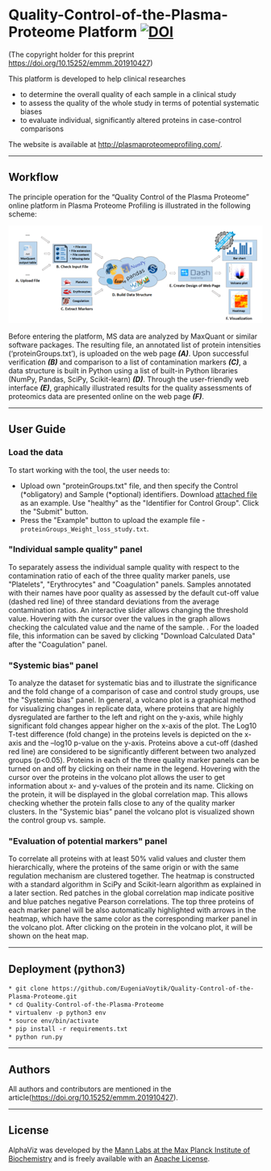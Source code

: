 # Quality-Control-of-the-Plasma-Proteome Platform [![DOI](https://zenodo.org/badge/162268441.svg)](https://zenodo.org/badge/latestdoi/162268441)
(The copyright holder for this preprint https://doi.org/10.15252/emmm.201910427)

This platform is developed to help clinical researches
- to determine the overall quality of each sample in a clinical study
- to assess the quality of the whole study in terms of potential systematic biases
- to evaluate individual, significantly altered proteins in case-control comparisons

The website is available at http://plasmaproteomeprofiling.com/.

---
## Workflow
The principle operation for the “Quality Control of the Plasma Proteome” online platform in Plasma Proteome Profiling is illustrated in the following scheme:

![Computational Quality Control of the Plasma Proteome workflow](Images/workflow.png)

Before entering the platform, MS data are analyzed by MaxQuant or similar software packages. The resulting file, an annotated list of protein intensities (‘proteinGroups.txt’), is uploaded on the web page **_(A)_**. Upon successful verification **_(B)_** and comparison to a list of contamination markers **_(C)_**, a data structure is built in Python using a list of built-in Python libraries (NumPy, Pandas, SciPy, Scikit-learn) **_(D)_**. Through the user-friendly web interface **_(E)_**, graphically illustrated results for the quality assessments of proteomics data are presented online on the web page **_(F)_**.

---
## User Guide

### Load the data
To start working with the tool, the user needs to:
- Upload own "proteinGroups.txt" file, and then specify the Control (*obligatory) and Sample (*optional) identifiers. Download [attached file](https://github.com/MannLabs/Quality-Control-of-the-Plasma-Proteome/blob/master/data/proteinGroups_Sepsis_log.txt) as an example. Use "healthy" as the "Identifier for Control Group". Click the "Submit" button.
- Press the "Example" button to upload the example file - `proteinGroups_Weight_loss_study.txt`.

### "Individual sample quality" panel
To separately assess the individual sample quality with respect to the contamination ratio of each of the three quality marker panels, use "Platelets", "Erythrocytes" and "Coagulation" panels. Samples annotated with their names have poor quality as assessed by the default cut-off value (dashed red line) of three standard deviations from the average contamination ratios. An interactive slider allows changing the threshold value. Hovering with the cursor over the values in the graph allows checking the calculated value and the name of the sample. . For the loaded file, this information can be saved by clicking "Download Calculated Data" after the "Coagulation" panel.

###	"Systemic bias" panel
To analyze the dataset for systematic bias and to illustrate the significance and the fold change of a comparison of case and control study groups, use the "Systemic bias" panel. In general, a volcano plot is a graphical method for visualizing changes in replicate data, where proteins that are highly dysregulated are farther to the left and right on the y-axis, while highly significant fold changes appear higher on the x-axis of the plot. The Log10 T-test difference (fold change) in the proteins levels is depicted on the x-axis and the –log10 p-value on the y-axis. Proteins above a cut-off (dashed red line) are considered to be significantly different between two analyzed groups (p<0.05).  Proteins in each of the three quality marker panels can be turned on and off by clicking on their name in the legend. Hovering with the cursor over the proteins in the volcano plot allows the user to get information about x- and y-values of the protein and its name. Clicking on the protein, it will be displayed in the global correlation map. This allows checking whether the protein falls close to any of the quality marker clusters.
In the "Systemic bias" panel the volcano plot is visualized shown the control group vs. sample.

###	"Evaluation of potential markers" panel
To correlate all proteins with at least 50% valid values and cluster them hierarchically, where the proteins of the same origin or with the same regulation mechanism are clustered together. The heatmap is constructed with a standard algorithm in SciPy and Scikit-learn algorithm as explained in a later section. Red patches in the global correlation map indicate positive and blue patches negative Pearson correlations. The top three proteins of each marker panel will be also automatically highlighted with arrows in the heatmap, which have the same color as the corresponding marker panel in the volcano plot. After clicking on the protein in the volcano plot, it will be shown on the heat map.

---
## Deployment (python3)
```
* git clone https://github.com/EugeniaVoytik/Quality-Control-of-the-Plasma-Proteome.git
* cd Quality-Control-of-the-Plasma-Proteome
* virtualenv -p python3 env
* source env/bin/activate
* pip install -r requirements.txt
* python run.py
```

---
## Authors
All authors and contributors are mentioned in the article(https://doi.org/10.15252/emmm.201910427).

---
## License

AlphaViz was developed by the [Mann Labs at the Max Planck Institute of Biochemistry](https://www.biochem.mpg.de/mann) and is freely available with an [Apache License](LICENSE.txt).
